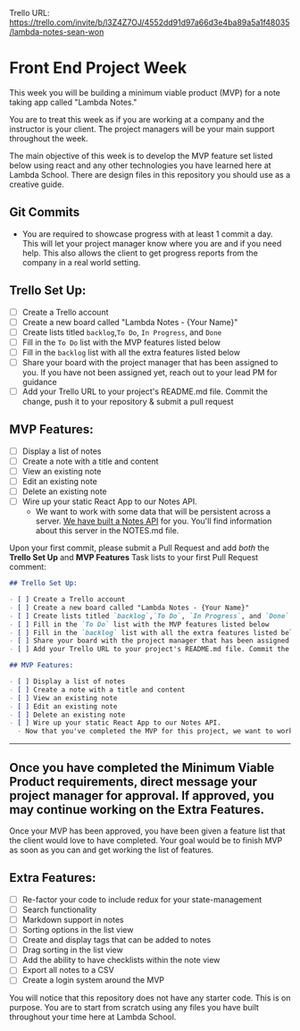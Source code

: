 Trello URL: https://trello.com/invite/b/l3Z4Z7OJ/4552dd91d97a66d3e4ba89a5a1f48035/lambda-notes-sean-won

# Front End Project Week

This week you will be building a minimum viable product (MVP) for a note taking app called "Lambda Notes."

You are to treat this week as if you are working at a company and the instructor is your client. The project managers will be your main support throughout the week.

The main objective of this week is to develop the MVP feature set listed below using react and any other technologies you have learned here at Lambda School. There are design files in this repository you should use as a creative guide.

## Git Commits

- You are required to showcase progress with at least 1 commit a day. This will let your project manager know where you are and if you need help. This also allows the client to get progress reports from the company in a real world setting.

## Trello Set Up:

- [ ] Create a Trello account
- [ ] Create a new board called "Lambda Notes - {Your Name}"
- [ ] Create lists titled `backlog`,`To Do`, `In Progress`, and `Done`
- [ ] Fill in the `To Do` list with the MVP features listed below
- [ ] Fill in the `backlog` list with all the extra features listed below
- [ ] Share your board with the project manager that has been assigned to you. If you have not been assigned yet, reach out to your lead PM for guidance
- [ ] Add your Trello URL to your project's README.md file. Commit the change, push it to your repository & submit a pull request

## MVP Features:

- [ ] Display a list of notes
- [ ] Create a note with a title and content
- [ ] View an existing note
- [ ] Edit an existing note
- [ ] Delete an existing note
- [ ] Wire up your static React App to our Notes API.
  - We want to work with some data that will be persistent across a server. [We have built a Notes API](/NOTES.md) for you. You'll find information about this server in the NOTES.md file.

Upon your first commit, please submit a Pull Request and add _both_ the **Trello Set Up** and **MVP Features** Task lists to your first Pull Request comment:

```markdown
## Trello Set Up:

- [ ] Create a Trello account
- [ ] Create a new board called "Lambda Notes - {Your Name}"
- [ ] Create lists titled `backlog`,`To Do`, `In Progress`, and `Done`
- [ ] Fill in the `To Do` list with the MVP features listed below
- [ ] Fill in the `backlog` list with all the extra features listed below
- [ ] Share your board with the project manager that has been assigned to you. If you have not been assigned yet, reach out to your lead PM for guidance
- [ ] Add your Trello URL to your project's README.md file. Commit the change, push it to your repository & submit a pull request

## MVP Features:

- [ ] Display a list of notes
- [ ] Create a note with a title and content
- [ ] View an existing note
- [ ] Edit an existing note
- [ ] Delete an existing note
- [ ] Wire up your static React App to our Notes API.
  - Now that you've completed the MVP for this project, we want to work with some data that will be persistent across a server. [We have built a Notes API](/NOTES.md) for you. You'll find information about this server in the NOTES.md file.
```

---

## Once you have completed the Minimum Viable Product requirements, direct message your project manager for approval. If approved, you may continue working on the Extra Features.

Once your MVP has been approved, you have been given a feature list that the client would love to have completed. Your goal would be to finish MVP as soon as you can and get working the list of features.

## Extra Features:

- [ ] Re-factor your code to include redux for your state-management
- [ ] Search functionality
- [ ] Markdown support in notes
- [ ] Sorting options in the list view
- [ ] Create and display tags that can be added to notes
- [ ] Drag sorting in the list view
- [ ] Add the ability to have checklists within the note view
- [ ] Export all notes to a CSV
- [ ] Create a login system around the MVP

You will notice that this repository does not have any starter code. This is on purpose. You are to start from scratch using any files you have built throughout your time here at Lambda School.
